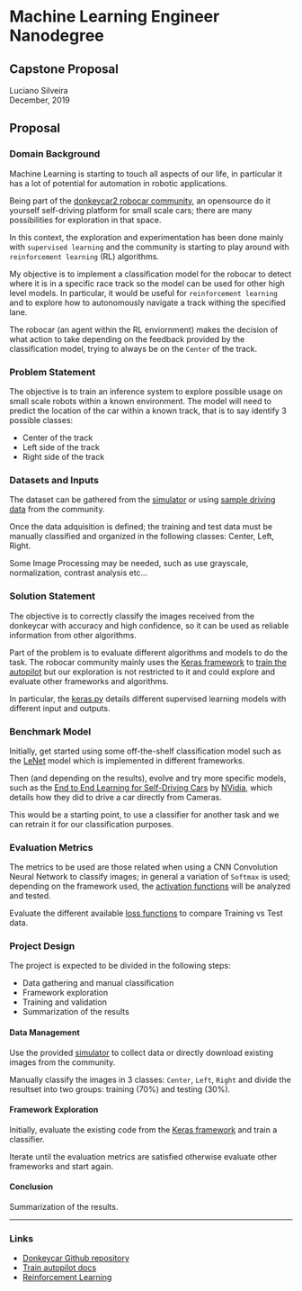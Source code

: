 # Machine Learning Engineer Nanodegree
## Capstone Proposal
Luciano Silveira  
December, 2019

## Proposal

### Domain Background

Machine Learning is starting to touch all aspects of our life, in particular it has a lot of potential for automation in robotic applications.

Being part of the [donkeycar2 robocar community](http://www.donkeycar.com/), an opensource do it yourself self-driving platform for small scale cars; there are many possibilities for exploration in that space.

In this context, the exploration and experimentation has been done mainly with `supervised learning` and the community is starting to play around with `reinforcement learning` (RL) algorithms.

My objective is to implement a classification model for the robocar to detect where it is in a specific race track so the model can be used for other high level models. In particular, it would be useful for `reinforcement learning` and to explore how to autonomously navigate a track withing the specified lane.

The robocar (an agent within the RL enviornment) makes the decision of what action to take depending on the feedback provided by the classification model, trying to always be on the `Center` of the track.

### Problem Statement

The objective is to train an inference system to explore possible usage on small scale robots within a known environment. The model will need to predict the location of the car within a known track, that is to say identify 3 possible classes:

 * Center of the track
 * Left side of the track
 * Right side of the track
 
### Datasets and Inputs

The dataset can be gathered from the [simulator](http://docs.donkeycar.com/guide/simulator/) or using [sample driving data](https://drive.google.com/open?id=1A5sTSddFsf494UDtnvYQBaEPYX87_LMp) from the community.

Once the data adquisition is defined; the training and test data must be manually classified and organized in the following classes: Center, Left, Right.

Some Image Processing may be needed, such as use grayscale, normalization, contrast analysis etc...

### Solution Statement

The objective is to correctly classify the images received from the donkeycar with accuracy and high confidence, so it can be used as reliable information from other algorithms.

Part of the problem is to evaluate different algorithms and models to do the task. The robocar community mainly uses the [Keras framework](https://keras.io/) to [train the autopilot](http://docs.donkeycar.com/guide/train_autopilot/) but our exploration is not restricted to it and could explore and evaluate other frameworks and algorithms.

In particular, the [keras.py](https://github.com/autorope/donkeycar/blob/dev/donkeycar/parts/keras.py) details different supervised learning models with different input and outputs.

### Benchmark Model

Initially, get started using some off-the-shelf classification model such as the [LeNet](http://yann.lecun.com/exdb/lenet/) model which is implemented in different frameworks.

Then (and depending on the results), evolve and try more specific models, such as the [End to End Learning for Self-Driving Cars](http://images.nvidia.com/content/tegra/automotive/images/2016/solutions/pdf/end-to-end-dl-using-px.pdf) by [NVidia](https://developer.nvidia.com/deep-learning), which details how they did to drive a car directly from Cameras.

This would be a starting point, to use a classifier for another task and we can retrain it for our classification purposes.

### Evaluation Metrics

The metrics to be used are those related when using a CNN Convolution Neural Network to classify images; in general a variation of `Softmax` is used; depending on the framework used, the [activation functions](https://keras.io/activations/) will be analyzed and tested.

Evaluate the different available [loss functions](https://keras.io/losses/) to compare Training vs Test data.

### Project Design

The project is expected to be divided in the following steps:

* Data gathering and manual classification
* Framework exploration
* Training and validation
* Summarization of the results

#### Data Management

Use the provided [simulator](http://docs.donkeycar.com/guide/simulator/) to collect data or directly download existing images from the community.

Manually classify the images in 3 classes: `Center`, `Left`, `Right` and divide the resultset into two groups: training (70%) and testing (30%).

#### Framework Exploration

Initially, evaluate the existing code from the [Keras framework](https://keras.io/) and train a classifier.

Iterate until the evaluation metrics are satisfied otherwise evaluate other frameworks and start again.

#### Conclusion

Summarization of the results.

-----------

### Links

 * [Donkeycar Github repository](https://github.com/autorope/donkeycar)
 * [Train autopilot docs](http://docs.donkeycar.com/guide/train_autopilot/)
 * [Reinforcement Learning](https://pathmind.com/wiki/deep-reinforcement-learning)
